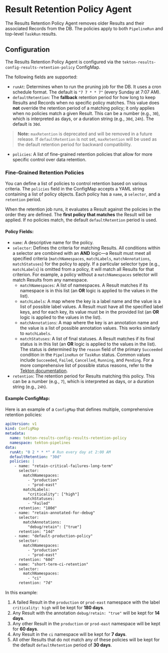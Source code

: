 <!--

---
linkTitle: "Results Retention Policy Agent"
weight: 2
---

-->

# Result Retention Policy Agent

The Results Retention Policy Agent removes older Results and their associated Records from the DB. The policies apply to both `PipelineRun` and top-level `TaskRun` results.

## Configuration

The Results Retention Policy Agent is configured via the `tekton-results-config-results-retention-policy` ConfigMap.

The following fields are supported:

- `runAt`: Determines when to run the pruning job for the DB. It uses a cron schedule format. The default is `"7 7 * * 7"` (every Sunday at 7:07 AM).
- `defaultRetention`: The **fallback** retention period for how long to keep Results and Records when no specific policy matches. This value does **not** override the retention period of a matching policy; it only applies when no policies match a given Result. This can be a number (e.g., `30`), which is interpreted as days, or a duration string (e.g., `30d`, `24h`). The default is `30d`.
> **Note:**
> `maxRetention` is deprecated and will be removed in a future release. If `defaultRetention` is not set, `maxRetention` will be used as the default retention period for backward compatibility.
- `policies`: A list of fine-grained retention policies that allow for more specific control over data retention.

### Fine-Grained Retention Policies

You can define a list of policies to control retention based on various criteria. The `policies` field in the ConfigMap accepts a YAML string containing a list of policy objects. Each policy has a `name`, a `selector`, and a `retention` period.

When the retention job runs, it evaluates a Result against the policies in the order they are defined. The **first policy that matches** the Result will be applied. If no policies match, the default `defaultRetention` period is used.

#### Policy Fields:
- `name`: A descriptive name for the policy.
- `selector`: Defines the criteria for matching Results. All conditions within a selector are combined with an **AND** logic—a Result must meet all specified criteria (`matchNamespaces`, `matchLabels`, `matchAnnotations`, `matchStatuses`) for the policy to apply. If a particular selector type (e.g., `matchLabels`) is omitted from a policy, it will match all Results for that criterion. For example, a policy without a `matchNamespaces` selector will match Results from any namespace.
  - `matchNamespaces`: A list of namespaces. A Result matches if its namespace is in this list (an **OR** logic is applied to the values in the list).
  - `matchLabels`: A map where the key is a label name and the value is a list of possible label values. A Result must have all the specified label keys, and for each key, its value must be in the provided list (an **OR** logic is applied to the values in the list).
  - `matchAnnotations`: A map where the key is an annotation name and the value is a list of possible annotation values. This works similarly to `matchLabels`.
  - `matchStatuses`: A list of final statuses. A Result matches if its final status is in this list (an **OR** logic is applied to the values in the list). The status is determined by the `reason` field of the primary `Succeeded` condition in the `PipelineRun` or `TaskRun` status. Common values include `Succeeded`, `Failed`, `Cancelled`, `Running`, and `Pending`. For a more comprehensive list of possible status reasons, refer to the [Tekton documentation](https://tekton.dev/docs/pipelines/pipelineruns/#monitoring-execution-status).
- `retention`: The retention period for Results matching this policy. This can be a number (e.g., `7`), which is interpreted as days, or a duration string (e.g., `24h`).

#### Example ConfigMap:

Here is an example of a `ConfigMap` that defines multiple, comprehensive retention policies:

```yaml
apiVersion: v1
kind: ConfigMap
metadata:
  name: tekton-results-config-results-retention-policy
  namespace: tekton-pipelines
data:
  runAt: "0 2 * * *" # Run every day at 2:00 AM
  defaultRetention: "30d"
  policies: |
    - name: "retain-critical-failures-long-term"
      selector:
        matchNamespaces:
          - "production"
          - "prod-east"
        matchLabels:
          "criticality": ["high"]
        matchStatuses:
          - "Failed"
      retention: "180d"
    - name: "retain-annotated-for-debug"
      selector:
        matchAnnotations:
          "debug/retain": ["true"]
      retention: "14d"
    - name: "default-production-policy"
      selector:
        matchNamespaces:
          - "production"
          - "prod-east"
      retention: "60d"
    - name: "short-term-ci-retention"
      selector:
        matchNamespaces:
          - "ci"
      retention: "7d"
```

In this example:
1.  A failed Result in the `production` or `prod-east` namespace with the label `criticality: high` will be kept for **180 days**.
2.  Any Result with the annotation `debug/retain: "true"` will be kept for **14 days**.
3.  Any other Result in the `production` or `prod-east` namespace will be kept for **60 days**.
4.  Any Result in the `ci` namespace will be kept for **7 days**.
5.  All other Results that do not match any of these policies will be kept for the default `defaultRetention` period of **30 days**.